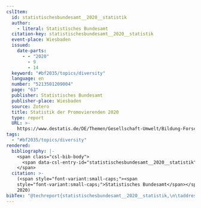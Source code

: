 ```yaml
---
cslItem:
  id: statistischesbundesamt__2020__statistik
  author:
    - literal: Statistisches Bundesamt
  citation-key: statistischesbundesamt__2020__statistik
  event-place: Wiesbaden
  issued:
    date-parts:
      - - "2020"
        - 9
        - 14
  keyword: "#bf2035/topics/diversity"
  language: en
  number: "5213501209004"
  page: "63"
  publisher: Statistisches Bundesamt
  publisher-place: Wiesbaden
  source: Zotero
  title: Statistik der Promovierenden 2020
  type: report
  URL: >-
    https://www.destatis.de/DE/Themen/Gesellschaft-Umwelt/Bildung-Forschung-Kultur/Hochschulen/Publikationen/Downloads-Hochschulen/promovierendenstatistik-5213501207004.pdf?__blob=publicationFile
tags:
  - "#bf2035/topics/diversity"
rendered:
  bibliography: |-
    <span class="csl-bib-body">
      <span data-csl-entry-id="statistischesbundesamt__2020__statistik" class="csl-entry"><span class='author-bib'>Statistisches Bundesamt</span>. <span class='date-bib'>(2020)</span>. <span class='title'><i><b><span style="font-style:normal;">Statistik der Promovierenden 2020</span></b></i></span> (Nr. 5213501209004; S. 63). Statistisches Bundesamt. <span class='URL'><a href='https://www.destatis.de/DE/Themen/Gesellschaft-Umwelt/Bildung-Forschung-Kultur/Hochschulen/Publikationen/Downloads-Hochschulen/promovierendenstatistik-5213501207004.pdf?__blob=publicationFile'>LINK</a></span></span>
    </span>
  citation: >-
    (<span style="font-variant:small-caps;"><span
    style="font-variant:small-caps;">Statistisches Bundesamt</span></span>,
    2020)
bibTex: "@techreport{statistischesbundesamt__2020__statistik,\n\taddress = {Wiesbaden},\n\tauthor = {{Statistisches Bundesamt}},\n\tyear = {2020},\n\tmonth = {sep 14},\n\tnumber = {5213501209004},\n\tpages = {63},\n\tinstitution = {Statistisches Bundesamt},\n\ttitle = {Statistik der {Promovierenden} 2020},\n\turl = {https://www.destatis.de/DE/Themen/Gesellschaft-Umwelt/Bildung-Forschung-Kultur/Hochschulen/Publikationen/Downloads-Hochschulen/promovierendenstatistik-5213501207004.pdf?__blob=publicationFile},\n}\n\n"
---
```

